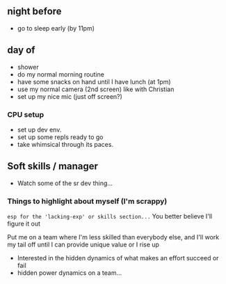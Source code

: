 

## night before
- go to sleep early (by 11pm)

## day of
- shower
- do my normal morning routine
- have some snacks on hand until I have lunch (at 1pm)
- use my normal camera (2nd screen) like with Christian
- set up my nice mic (just off screen?)

### CPU setup
- set up dev env.
- set up some repls ready to go
- take whimsical through its paces.


## Soft skills / manager

- Watch some of the sr dev thing...

### Things to highlight about myself (I'm scrappy) 
`esp for the 'lacking-exp' or skills section...`
You better believe I'll figure it out

Put me on a team where I'm less skilled than everybody else, and I'll work my
tail off until I can provide unique value or I rise up


- Interested in the hidden dynamics of what makes an effort succeed or fail
- hidden power dynamics on a team...
